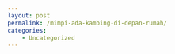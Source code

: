 ```yaml
---
layout: post
permalink: /mimpi-ada-kambing-di-depan-rumah/
categories:
    - Uncategorized
---
```


